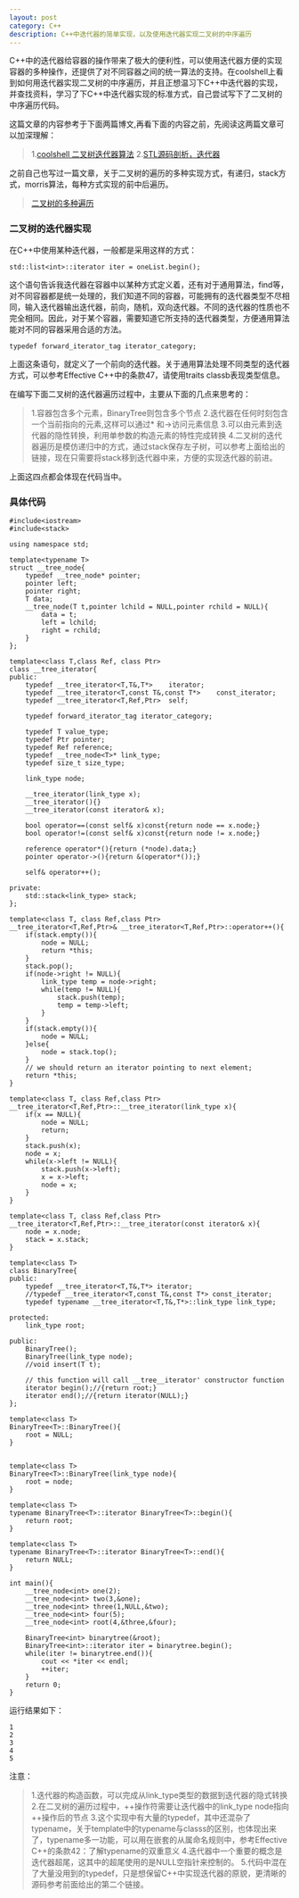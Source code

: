 ```yaml
---
layout: post
category: C++
description: C++中迭代器的简单实现，以及使用迭代器实现二叉树的中序遍历
---
```


C++中的迭代器给容器的操作带来了极大的便利性，可以使用迭代器方便的实现容器的多种操作，还提供了对不同容器之间的统一算法的支持。在coolshell上看到如何用迭代器实现二叉树的中序遍历，并且正想温习下C++中迭代器的实现，并查找资料，学习了下C++中迭代器实现的标准方式，自己尝试写下了二叉树的中序遍历代码。

这篇文章的内容参考于下面两篇博文,再看下面的内容之前，先阅读这两篇文章可以加深理解：

> 1.[coolshell 二叉树迭代器算法](http://coolshell.cn/articles/9886.html)
> 2.[STL源码剖析，迭代器](http://blog.csdn.net/lonelywinter340/article/details/3327700)

之前自己也写过一篇文章，关于二叉树的遍历的多种实现方式，有递归，stack方式，morris算法，每种方式实现的前中后遍历。

> [二叉树的多种遍历](http://www.choudan.net/2013/07/27/二叉树的遍历.html)

### 二叉树的迭代器实现

在C++中使用某种迭代器，一般都是采用这样的方式：

    std::list<int>::iterator iter = oneList.begin();

这个语句告诉我迭代器在容器中以某种方式定义着，还有对于通用算法，find等，对不同容器都是统一处理的，我们知道不同的容器，可能拥有的迭代器类型不尽相同，输入迭代器输出迭代器，前向，随机，双向迭代器。不同的迭代器的性质也不完全相同。因此，对于某个容器，需要知道它所支持的迭代器类型，方便通用算法能对不同的容器采用合适的方法。

    typedef forward_iterator_tag iterator_category;

上面这条语句，就定义了一个前向的迭代器。关于通用算法处理不同类型的迭代器方式，可以参考Effective C++中的条款47，请使用traits classb表现类型信息。

在编写下面二叉树的迭代器遍历过程中，主要从下面的几点来思考的：

> 1.容器包含多个元素，BinaryTree则包含多个节点
> 2.迭代器在任何时刻包含一个当前指向的元素,这样可以通过\* 和-\>访问元素信息
> 3.可以由元素到迭代器的隐性转换，利用单参数的构造元素的特性完成转换
> 4.二叉树的迭代器遍历是模仿递归中的方式，通过stack保存左子树，可以参考上面给出的链接，现在只需要将stack移到迭代器中来，方便的实现迭代器的前进。

上面这四点都会体现在代码当中。


### 具体代码 


    #include<iostream>
    #include<stack>

    using namespace std;

    template<typename T>
    struct __tree_node{
        typedef __tree_node* pointer;
        pointer left;
        pointer right;
        T data;
        __tree_node(T t,pointer lchild = NULL,pointer rchild = NULL){
            data = t;
            left = lchild;
            right = rchild;
        }
    };

    template<class T,class Ref, class Ptr>
    class __tree_iterator{
    public:
        typedef __tree_iterator<T,T&,T*>    iterator;
        typedef __tree_iterator<T,const T&,const T*>    const_iterator;
        typedef __tree_iterator<T,Ref,Ptr>  self;

        typedef forward_iterator_tag iterator_category;

        typedef T value_type; 
        typedef Ptr pointer;
        typedef Ref reference;
        typedef __tree_node<T>* link_type;
        typedef size_t size_type;

        link_type node;

        __tree_iterator(link_type x);
        __tree_iterator(){}
        __tree_iterator(const iterator& x);

        bool operator==(const self& x)const{return node == x.node;}
        bool operator!=(const self& x)const{return node != x.node;}
        
        reference operator*(){return (*node).data;}
        pointer operator->(){return &(operator*());}
        
        self& operator++();

    private:
        std::stack<link_type> stack;
    };

    template<class T, class Ref,class Ptr>
    __tree_iterator<T,Ref,Ptr>& __tree_iterator<T,Ref,Ptr>::operator++(){
        if(stack.empty()){
            node = NULL;
            return *this;
        }
        stack.pop();
        if(node->right != NULL){
            link_type temp = node->right;
            while(temp != NULL){
                stack.push(temp);
                temp = temp->left;
            }
        }
        if(stack.empty()){
            node = NULL;
        }else{
            node = stack.top();
        }
        // we should return an iterator pointing to next element;
        return *this;
    }

    template<class T, class Ref,class Ptr>
    __tree_iterator<T,Ref,Ptr>::__tree_iterator(link_type x){
        if(x == NULL){
            node = NULL;
            return;
        }
        stack.push(x);
        node = x;
        while(x->left != NULL){
            stack.push(x->left);
            x = x->left;
            node = x;
        }
    }

    template<class T, class Ref,class Ptr>
    __tree_iterator<T,Ref,Ptr>::__tree_iterator(const iterator& x){
        node = x.node;
        stack = x.stack;
    }

    template<class T>
    class BinaryTree{
    public:
        typedef __tree_iterator<T,T&,T*> iterator;
        //typedef __tree_iterator<T,const T&,const T*> const_iterator;
        typedef typename __tree_iterator<T,T&,T*>::link_type link_type;

    protected:
        link_type root;

    public:
        BinaryTree();
        BinaryTree(link_type node);
        //void insert(T t);       

        // this function will call __tree__iterator' constructor function
        iterator begin();//{return root;}
        iterator end();//{return iterator(NULL);}
    };

    template<class T>
    BinaryTree<T>::BinaryTree(){
        root = NULL;
    }


    template<class T>
    BinaryTree<T>::BinaryTree(link_type node){
        root = node;
    }

    template<class T>
    typename BinaryTree<T>::iterator BinaryTree<T>::begin(){
        return root;
    }

    template<class T>
    typename BinaryTree<T>::iterator BinaryTree<T>::end(){
        return NULL;
    }

    int main(){
        __tree_node<int> one(2);
        __tree_node<int> two(3,&one);
        __tree_node<int> three(1,NULL,&two);
        __tree_node<int> four(5);
        __tree_node<int> root(4,&three,&four);

        BinaryTree<int> binarytree(&root);
        BinaryTree<int>::iterator iter = binarytree.begin();
        while(iter != binarytree.end()){
            cout << *iter << endl;
            ++iter;
        }
        return 0;
    }

运行结果如下：

    1
    2
    3
    4
    5

注意：

> 1.迭代器的构造函数，可以完成从link_type类型的数据到迭代器的隐式转换
> 2.在二叉树的遍历过程中，++操作符需要让迭代器中的link_type node指向++操作后的节点
> 3.这个实现中有大量的typedef，其中还混杂了typename，关于template中的typename与classs的区别，也体现出来了，typename多一功能，可以用在嵌套的从属命名规则中，参考Effective C++的条款42：了解typename的双重意义
> 4.迭代器中一个重要的概念是迭代器超尾，这其中的超尾使用的是NULL空指针来控制的。
> 5.代码中混在了大量没用到的typedef，只是想保留C++中实现迭代器的原貌，更清晰的源码参考前面给出的第二个链接。
